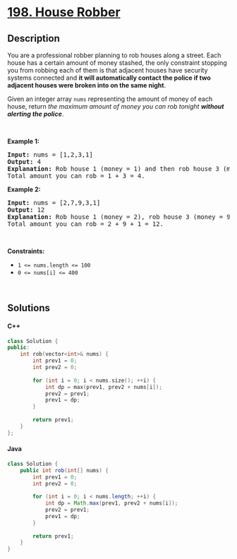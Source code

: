 # [198. House Robber](https://leetcode.com/problems/house-robber)

## Description

<p>You are a professional robber planning to rob houses along a street. Each house has a certain amount of money stashed, the only constraint stopping you from robbing each of them is that adjacent houses have security systems connected and <b>it will automatically contact the police if two adjacent houses were broken into on the same night</b>.</p>

<p>Given an integer array <code>nums</code> representing the amount of money of each house, return <em>the maximum amount of money you can rob tonight <b>without alerting the police</b></em>.</p>

<p>&nbsp;</p>
<p><strong class="example">Example 1:</strong></p>

<pre>
<strong>Input:</strong> nums = [1,2,3,1]
<strong>Output:</strong> 4
<strong>Explanation:</strong> Rob house 1 (money = 1) and then rob house 3 (money = 3).
Total amount you can rob = 1 + 3 = 4.
</pre>

<p><strong class="example">Example 2:</strong></p>

<pre>
<strong>Input:</strong> nums = [2,7,9,3,1]
<strong>Output:</strong> 12
<strong>Explanation:</strong> Rob house 1 (money = 2), rob house 3 (money = 9) and rob house 5 (money = 1).
Total amount you can rob = 2 + 9 + 1 = 12.
</pre>

<p>&nbsp;</p>
<p><strong>Constraints:</strong></p>

<ul>
    <li><code>1 &lt;= nums.length &lt;= 100</code></li>
    <li><code>0 &lt;= nums[i] &lt;= 400</code></li>
</ul>
<p>&nbsp;</p>

## Solutions

<!-- tabs:start -->

#### C++

```cpp
class Solution {
public:
    int rob(vector<int>& nums) {
        int prev1 = 0;
        int prev2 = 0;
        
        for (int i = 0; i < nums.size(); ++i) {
            int dp = max(prev1, prev2 + nums[i]);
            prev2 = prev1;
            prev1 = dp;
        }
        
        return prev1;
    }
};
```

#### Java

```java
class Solution {
    public int rob(int[] nums) {
        int prev1 = 0;
        int prev2 = 0;
        
        for (int i = 0; i < nums.length; ++i) {
            int dp = Math.max(prev1, prev2 + nums[i]);
            prev2 = prev1;
            prev1 = dp;
        }
        
        return prev1;
    }
}
```

<!-- tabs:end -->